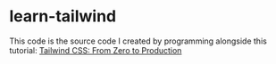 # learn-tailwind

This code is the source code I created by programming alongside this tutorial: [Tailwind CSS: From Zero to Production](https://github.com/tailwindlabs/tailwindcss-from-zero-to-production)
